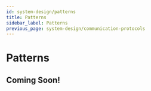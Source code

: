 ```yaml
---
id: system-design/patterns
title: Patterns
sidebar_label: Patterns
previous_page: system-design/communication-protocols
---
```


# Patterns

## Coming Soon!